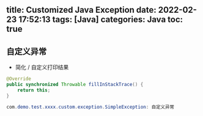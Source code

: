 title: Customized Java Exception
date: 2022-02-23 17:52:13
tags: [Java]
categories: Java
toc: true
---

## 自定义异常

- 简化 / 自定义打印结果
```java
@Override
public synchronized Throwable fillInStackTrace() {
    return this;
}

com.demo.test.xxxx.custom.exception.SimpleException: 自定义异常
```
